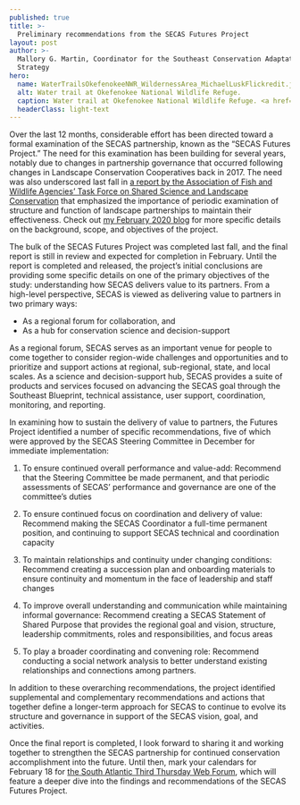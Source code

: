 ```yaml
---
published: true
title: >-
  Preliminary recommendations from the SECAS Futures Project
layout: post
author: >-
  Mallory G. Martin, Coordinator for the Southeast Conservation Adaptation
  Strategy
hero:
  name: WaterTrailsOkefenokeeNWR_WildernessArea_MichaelLuskFlickredit.jpg
  alt: Water trail at Okefenokee National Wildlife Refuge.
  caption: Water trail at Okefenokee National Wildlife Refuge. <a href="https://www.flickr.com/photos/killkudzu/16872754420/">Photo by Michael Lusk/Flickr</a>, <a href="https://creativecommons.org/licenses/by-nc/2.0/">CC BY-NC 2.0</a>.
  headerClass: light-text
---
```

Over the last 12 months, considerable effort has been directed toward a formal examination of the SECAS partnership, known as the “SECAS Futures Project.” The need for this examination has been building for several years, notably due to changes in partnership governance that occurred following changes in Landscape Conservation Cooperatives back in 2017. The need was also underscored last fall in [a report by the Association of Fish and Wildlife Agencies’ Task Force on Shared Science and Landscape Conservation](https://www.fishwildlife.org/application/files/5316/0107/3126/AFWA_Presidents_Task_Force_Science_Landscapes_Final_Report_08262020_CLEAN.pdf) that emphasized the importance of periodic examination of structure and function of landscape partnerships to maintain their effectiveness.<!--more--> Check out [my February 2020 blog](http://secassoutheast.org/2020/02/28/SECAS-for-the-future.html) for more specific details on the background, scope, and objectives of the project.

The bulk of the SECAS Futures Project was completed last fall, and the final report is still in review and expected for completion in February. Until the report is completed and released, the project’s initial conclusions are providing some specific details on one of the primary objectives of the study: understanding how SECAS delivers value to its partners. From a high-level perspective, SECAS is viewed as delivering value to partners in two primary ways:

- As a regional forum for collaboration, and 
- As a hub for conservation science and decision-support 

As a regional forum, SECAS serves as an important venue for people to come together to consider region-wide challenges and opportunities and to prioritize and support actions at regional, sub-regional, state, and local scales. As a science and decision-support hub, SECAS provides a suite of products and services focused on advancing the SECAS goal through the Southeast Blueprint, technical assistance, user support, coordination, monitoring, and reporting.

In examining how to sustain the delivery of value to partners, the Futures Project identified a number of specific recommendations, five of which were approved by the SECAS Steering Committee in December for immediate implementation: 

1.  To ensure continued overall performance and value-add:
Recommend that the Steering Committee be made permanent, and that periodic assessments of SECAS’ performance and governance are one of the committee’s duties

2.  To ensure continued focus on coordination and delivery of value:
Recommend making the SECAS Coordinator a full-time permanent position, and continuing to support SECAS technical and coordination capacity

3.  To maintain relationships and continuity under changing conditions:
Recommend creating a succession plan and onboarding materials to ensure continuity and momentum in the face of leadership and staff changes

4.  To improve overall understanding and communication while maintaining informal governance: 
Recommend creating a SECAS Statement of Shared Purpose that provides the regional goal and vision, structure, leadership commitments, roles and responsibilities, and focus areas

5.  To play a broader coordinating and convening role:
Recommend conducting a social network analysis to better understand existing relationships and connections among partners.

In addition to these overarching recommendations, the project identified supplemental and complementary recommendations and actions that together define a longer-term approach for SECAS to continue to evolve its structure and governance in support of the SECAS vision, goal, and activities. 

Once the final report is completed, I look forward to sharing it and working together to strengthen the SECAS partnership for continued conservation accomplishment into the future. Until then, mark your calendars for February 18 for [the South Atlantic Third Thursday Web Forum](https://www.southatlanticlcc.org/event/third-thursday-web-forum-next-steps-for-the-southeast-conservation-adaptation-strategy/), which will feature a deeper dive into the findings and recommendations of the SECAS Futures Project. 
